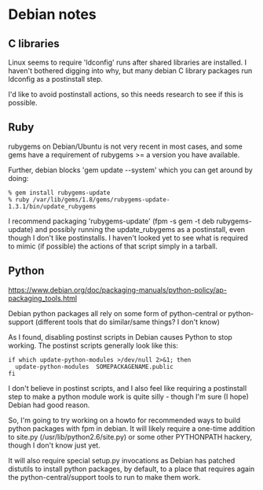 
# Debian notes

## C libraries

Linux seems to require 'ldconfig' runs after shared libraries are installed. I
haven't bothered digging into why, but many debian C library packages run
ldconfig as a postinstall step.

I'd like to avoid postinstall actions, so this needs research to see if this is
possible.

## Ruby

rubygems on Debian/Ubuntu is not very recent in most cases, and some gems have
a requirement of rubygems >= a version you have available.

Further, debian blocks 'gem update --system' which you can get around by doing:

    % gem install rubygems-update
    % ruby /var/lib/gems/1.8/gems/rubygems-update-1.3.1/bin/update_rubygems

I recommend packaging 'rubygems-update' (fpm -s gem -t deb rubygems-update) and
possibly running the update_rubygems as a postinstall, even though I don't like
postinstalls. I haven't looked yet to see what is required to mimic (if
possible) the actions of that script simply in a tarball.

## Python

https://www.debian.org/doc/packaging-manuals/python-policy/ap-packaging_tools.html

Debian python packages all rely on some form of python-central or
python-support (different tools that do similar/same things? I don't know)

As I found, disabling postinst scripts in Debian causes Python to stop working.
The postinst scripts generally look like this:

    if which update-python-modules >/dev/null 2>&1; then
      update-python-modules  SOMEPACKAGENAME.public
    fi

I don't believe in postinst scripts, and I also feel like requiring a
postinstall step to make a python module work is quite silly - though I'm sure
(I hope) Debian had good reason.

So, I'm going to try working on a howto for recommended ways to build python
packages with fpm in debian. It will likely require a one-time addition to
site.py (/usr/lib/python2.6/site.py) or some other PYTHONPATH hackery, though
I don't know just yet.

It will also require special setup.py invocations as Debian has patched distutils to
install python packages, by default, to a place that requires again the
python-central/support tools to run to make them work.

